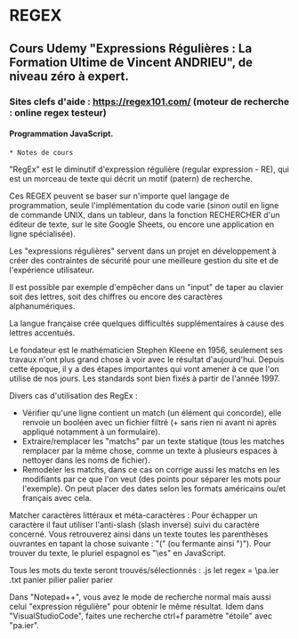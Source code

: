 # REGEX

## Cours Udemy "Expressions Régulières : La Formation Ultime de Vincent ANDRIEU", de niveau zéro à expert.

### Sites clefs d'aide : https://regex101.com/ (moteur de recherche : online regex testeur)

#### Programmation JavaScript.

    * Notes de cours

"RegEx" est le diminutif d'expression régulière (regular expression - RE), qui est un morceau de texte qui décrit un motif (patern) de recherche.

Ces REGEX peuvent se baser sur n'importe quel langage de programmation, seule l'implémentation du code varie (sinon outil en ligne de commande UNIX, dans un tableur, dans la fonction RECHERCHER d'un éditeur de texte, sur le site Google Sheets, ou encore une application en ligne spécialisée).

Les "expressions régulières" servent dans un projet en développement à créer des contraintes de sécurité pour une meilleure gestion du site et de l'expérience utilisateur.

Il est possible par exemple d'empêcher dans un "input" de taper au clavier soit des lettres, soit des chiffres ou encore des caractères alphanumériques.

La langue française crée quelques difficultés supplémentaires à cause des lettres accentués.

Le fondateur est le mathématicien Stephen Kleene en 1956, seulement ses travaux n'ont plus grand chose à voir avec le résultat d'aujourd'hui. Depuis cette époque, il y a des étapes importantes qui vont amener à ce que l'on utilise de nos jours. Les standards sont bien fixés à partir de l'année 1997.

Divers cas d'utilisation des RegEx :
- Vérifier qu'une ligne contient un match (un élément qui concorde), elle renvoie un booléen avec un fichier filtré (+ sans rien ni avant ni après appliqué notamment à un formulaire).
- Extraire/remplacer les "matchs" par un texte statique (tous les matches remplacer par la même chose, comme un texte à plusieurs espaces à nettoyer dans les noms de fichier).
- Remodeler les matchs, dans ce cas on corrige aussi les matchs en les modifiants par ce que l'on veut (des points pour séparer les mots pour l'exemple). On peut placer des dates selon les formats américains ou/et français avec cela.

Matcher caractères littéraux et méta-caractères :
Pour échapper un caractère il faut utiliser l'anti-slash (slash inversé) suivi du caractère concerné. Vous retrouverez ainsi dans un texte toutes les parenthèses ouvrantes en tapant la chose suivante : "\(" (ou fermante ainsi "\)"). Pour trouver du texte, le pluriel espagnol es "\es\" en JavaScript.

Tous les mots du texte seront trouvés/sélectionnés :
.js let regex = \pa.ier\
.txt panier pilier palier parier

Dans "Notepad++", vous avez le mode de recherche normal mais aussi celui "expression régulière" pour obtenir le même résultat.
Idem dans "VisualStudioCode", faites une recherche ctrl+f paramètre "étoile" avec "pa.ier".